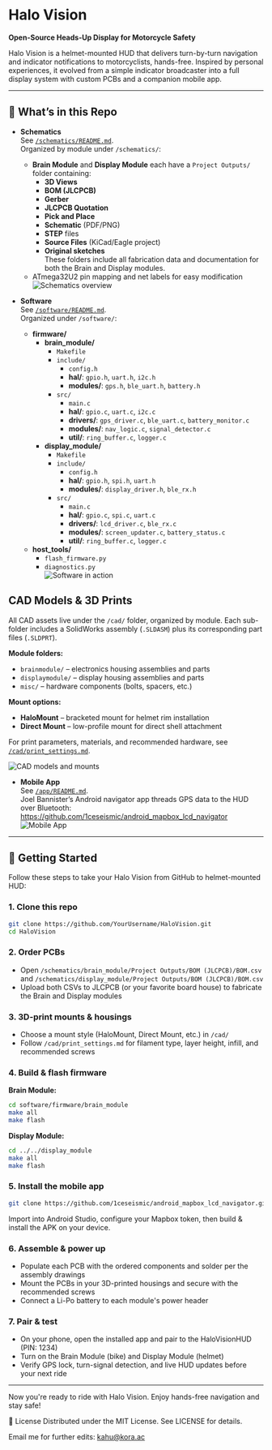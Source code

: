 # Halo Vision

**Open-Source Heads-Up Display for Motorcycle Safety**

Halo Vision is a helmet-mounted HUD that delivers turn-by-turn navigation and indicator notifications to motorcyclists, hands-free. Inspired by personal experiences, it evolved from a simple indicator broadcaster into a full display system with custom PCBs and a companion mobile app.

---

## 🚀 What’s in this Repo

- **Schematics**    
  See [`/schematics/README.md`](schematics/schematics_readme.md).  
  Organized by module under `/schematics/`:
  - **Brain Module** and **Display Module** each have a `Project Outputs/` folder containing:  
    - **3D Views**  
    - **BOM (JLCPCB)**  
    - **Gerber**  
    - **JLCPCB Quotation**  
    - **Pick and Place**  
    - **Schematic** (PDF/PNG)  
    - **STEP** files  
    - **Source Files** (KiCad/Eagle project)  
    - **Original sketches**  
  These folders include all fabrication data and documentation for both the Brain and Display modules.    
  - ATmega32U2 pin mapping and net labels for easy modification  
  ![Schematics overview](image/pcb.PNG)

- **Software**  
  See [`/software/README.md`](software/README.md).  
  Organized under `/software/`:
  - **firmware/**
    - **brain_module/**  
      - `Makefile`  
      - `include/`  
        - `config.h`  
        - **hal/**: `gpio.h`, `uart.h`, `i2c.h`  
        - **modules/**: `gps.h`, `ble_uart.h`, `battery.h`  
      - `src/`  
        - `main.c`  
        - **hal/**: `gpio.c`, `uart.c`, `i2c.c`  
        - **drivers/**: `gps_driver.c`, `ble_uart.c`, `battery_monitor.c`  
        - **modules/**: `nav_logic.c`, `signal_detector.c`  
        - **util/**: `ring_buffer.c`, `logger.c`  
    - **display_module/**  
      - `Makefile`  
      - `include/`  
        - `config.h`  
        - **hal/**: `gpio.h`, `spi.h`, `uart.h`  
        - **modules/**: `display_driver.h`, `ble_rx.h`  
      - `src/`  
        - `main.c`  
        - **hal/**: `gpio.c`, `spi.c`, `uart.c`  
        - **drivers/**: `lcd_driver.c`, `ble_rx.c`  
        - **modules/**: `screen_updater.c`, `battery_status.c`  
        - **util/**: `ring_buffer.c`, `logger.c`  
  - **host_tools/**  
    - `flash_firmware.py`  
    - `diagnostics.py`  
  ![Software in action](image/full_view1.PNG)

## CAD Models & 3D Prints

All CAD assets live under the `/cad/` folder, organized by module. Each sub-folder includes a SolidWorks assembly (`.SLDASM`) plus its corresponding part files (`.SLDPRT`).  

**Module folders:**  
- `brainmodule/` – electronics housing assemblies and parts  
- `displaymodule/` – display housing assemblies and parts  
- `misc/` – hardware components (bolts, spacers, etc.)  

**Mount options:**  
- **HaloMount** – bracketed mount for helmet rim installation  
- **Direct Mount** – low-profile mount for direct shell attachment  

For print parameters, materials, and recommended hardware, see [`/cad/print_settings.md`](cad/print_settings.md).  
 
  ![CAD models and mounts](image/full_view2.PNG)

- **Mobile App**  
  See [`/app/README.md`](app/README.md).  
  Joel Bannister’s Android navigator app threads GPS data to the HUD over Bluetooth:  
  https://github.com/1ceseismic/android_mapbox_lcd_navigator  
  ![Mobile App](image/mobile_app.PNG)

---

## 🏁 Getting Started

Follow these steps to take your Halo Vision from GitHub to helmet-mounted HUD:

### 1. Clone this repo
```bash
git clone https://github.com/YourUsername/HaloVision.git
cd HaloVision
```

### 2. Order PCBs
- Open `/schematics/brain_module/Project Outputs/BOM (JLCPCB)/BOM.csv` and `/schematics/display_module/Project Outputs/BOM (JLCPCB)/BOM.csv`
- Upload both CSVs to JLCPCB (or your favorite board house) to fabricate the Brain and Display modules

### 3. 3D-print mounts & housings
- Choose a mount style (HaloMount, Direct Mount, etc.) in `/cad/`
- Follow `/cad/print_settings.md` for filament type, layer height, infill, and recommended screws

### 4. Build & flash firmware

**Brain Module:**
```bash
cd software/firmware/brain_module
make all
make flash
```

**Display Module:**
```bash
cd ../../display_module
make all
make flash
```

### 5. Install the mobile app
```bash
git clone https://github.com/1ceseismic/android_mapbox_lcd_navigator.git
```
Import into Android Studio, configure your Mapbox token, then build & install the APK on your device.

### 6. Assemble & power up
- Populate each PCB with the ordered components and solder per the assembly drawings
- Mount the PCBs in your 3D-printed housings and secure with the recommended screws
- Connect a Li-Po battery to each module's power header

### 7. Pair & test
- On your phone, open the installed app and pair to the HaloVisionHUD (PIN: 1234)
- Turn on the Brain Module (bike) and Display Module (helmet)
- Verify GPS lock, turn-signal detection, and live HUD updates before your next ride

---

Now you're ready to ride with Halo Vision. Enjoy hands-free navigation and stay safe!

📄 License
Distributed under the MIT License. See LICENSE for details.

Email me for further edits: kahu@kora.ac
